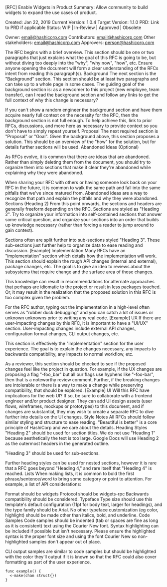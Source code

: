 
[RFC] Enable Widgets in Product
Summary: Allow community to build widgets to expand the use cases of product. 

Created: Jan 22, 2019
Current Version: 1.0.4
Target Version: 1.1.0
PRD: Link to PRD if applicable
Status: WIP | In-Review | Approved | Obsolete

Owner: email@hashicorp.com
Contributors: email@hashicorp.com
Other stakeholders: email@hashicorp.com
Approvers: person@hashicorp.com

The RFC begins with a brief overview. This section should be one or two paragraphs that just explains what the goal of this RFC is going to be, but without diving too deeply into the "why", "why now", "how", etc. Ensure anyone opening the document will form a clear understanding of the RFCs intent from reading this paragraph(s).
Background
The next section is the "Background" section. This section should be at least two paragraphs and can take up to a whole page in some cases. The guiding goal of the background section is: as a newcomer to this project (new employee, team transfer), can I read the background section and follow any links to get the full context of why this change is necessary? 

If you can't show a random engineer the background section and have them acquire nearly full context on the necessity for the RFC, then the background section is not full enough. To help achieve this, link to prior RFCs, discussions, and more here as necessary to provide context so you don't have to simply repeat yourself.
Proposal
The next required section is "Proposal" or "Goal". Given the background above, this section proposes a solution. This should be an overview of the "how" for the solution, but for details further sections will be used.
Abandoned Ideas (Optional)

As RFCs evolve, it is common that there are ideas that are abandoned. Rather than simply deleting them from the document, you should try to organize them into sections that make it clear they're abandoned while explaining why they were abandoned.

When sharing your RFC with others or having someone look back on your RFC in the future, it is common to walk the same path and fall into the same pitfalls that we've since matured from. Abandoned ideas are a way to recognize that path and explain the pitfalls and why they were abandoned.
Sections (Heading 2)
From this point onwards, the sections and headers are generally freeform depending on the RFC. Sections are styled as "Heading 2". Try to organize your information into self-contained sections that answer some critical question, and organize your sections into an order that builds up knowledge necessary (rather than forcing a reader to jump around to gain context).

Sections often are split further into sub-sections styled "Heading 3". These sub-sections just further help to organize data to ease reading and discussion.
[Example] Implementation
Many RFCs have an "implementation" section which details how the implementation will work. This section should explain the rough API changes (internal and external), package changes, etc. The goal is to give an idea to reviews about the subsystems that require change and the surface area of those changes. 

This knowledge can result in recommendations for alternate approaches that perhaps are idiomatic to the project or result in less packages touched. Or, it may result in the realization that the proposed solution in this RFC is too complex given the problem.

For the RFC author, typing out the implementation in a high-level often serves as "rubber duck debugging" and you can catch a lot of issues or unknown unknowns prior to writing any real code.
[Example] UX
If there are user-impacting changes by this RFC, it is important to have a "UI/UX" section. User-impacting changes include external API changes, configuration format changes, CLI output changes, etc. 

This section is effectively the "implementation" section for the user experience. The goal is to explain the changes necessary, any impacts to backwards compatibility, any impacts to normal workflow, etc.

As a reviewer, this section should be checked to see if the proposed changes feel like the project in question. For example, if the UX changes are proposing a flag "-foo_bar" but all our flags use hyphens like "-foo-bar", then that is a noteworthy review comment. Further, if the breaking changes are intolerable or there is a way to make a change while preserving compatibility, that should be explored.
[Example] UI
Will this RFC have implications for the web UI? If so, be sure to collaborate with a frontend engineer and/or product designer. They can add UI design assets (user flows, wireframes, mockups or prototypes) to this document, and if changes are substantial, they may wish to create a separate RFC to dive further into details on the UI changes. 
Style Notes
All RFCs should follow similar styling and structure to ease reading. "Beautiful is better" is a core principle of HashiCorp and we care about the details. 
Heading Styles
"Heading 2" should be used for section titles. We do not use "Heading 1" because aesthetically the text is too large. Google Docs will use Heading 2 as the outermost headers in the generated outline. 

"Heading 3" should be used for sub-sections. 

Further heading styles can be used for nested sections, however it is rare that a RFC goes beyond "Heading 4," and rare itself that "Heading 4" is reached.
Lists
When making lists, it is common to bold the first phrase/sentence/word to bring some category or point to attention. For example, a list of API considerations:

Format should be widgets
Protocol should be widgets-rpc
Backwards compatibility should be considered.
Typeface
Type size should use this template's default configuration (11pt for body text, larger for headings), and the type family should be Arial. No other typeface customization (eg color, highlight) should be made other than italics, bold, and underline.
Code Samples
Code samples should be indented (tab or spaces are fine as long as it is consistent) text using the Courier New font. Syntax highlighting can be included if possible but isn't necessary. Please ensure the highlighted syntax is the proper font size and using the font Courier New so non-highlighted samples don't appear out of place.

CLI output samples are similar to code samples but should be highlighted with the color they'll output if it is known so that the RFC could also cover formatting as part of the user experience.

    func example() {
      <-make(chan struct{})
    }
